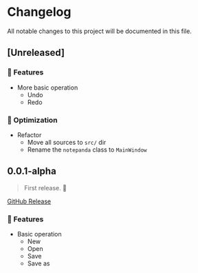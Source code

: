 # Changelog

All notable changes to this project will be documented in this file.

## [Unreleased]

### 🌵 Features

- More basic operation
  - Undo
  - Redo

### 🦋 Optimization

- Refactor
  - Move all sources to `src/` dir
  - Rename the `notepanda` class to `MainWindow`

## 0.0.1-alpha

> First release. :beers:

[GitHub Release](https://github.com/ChungZH/notepanda/releases/tag/v0.0.1-alpha)

### 🌵 Features

- Basic operation
  - New
  - Open
  - Save
  - Save as


